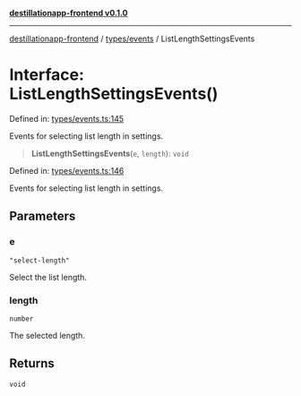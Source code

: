 [**destillationapp-frontend v0.1.0**](../../../README.md)

***

[destillationapp-frontend](../../../modules.md) / [types/events](../README.md) / ListLengthSettingsEvents

# Interface: ListLengthSettingsEvents()

Defined in: [types/events.ts:145](https://github.com/DestillApp/main/blob/ec2df52a50a22efb35f12a0243274f6d03fbca52/frontend/src/types/events.ts#L145)

Events for selecting list length in settings.

> **ListLengthSettingsEvents**(`e`, `length`): `void`

Defined in: [types/events.ts:146](https://github.com/DestillApp/main/blob/ec2df52a50a22efb35f12a0243274f6d03fbca52/frontend/src/types/events.ts#L146)

Events for selecting list length in settings.

## Parameters

### e

`"select-length"`

Select the list length.

### length

`number`

The selected length.

## Returns

`void`
